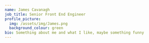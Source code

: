 ```yaml
---
name: James Cavanagh
job_title: Senior Front End Engineer
profile_picture:
  img: /assets/img/James.png
  background_colour: green
bio: Something about me and what I like, maybe something funny
---
```

